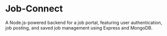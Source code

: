 # Job-Connect
A Node.js-powered backend for a job portal, featuring user authentication, job posting, and saved job management using Express and MongoDB.
